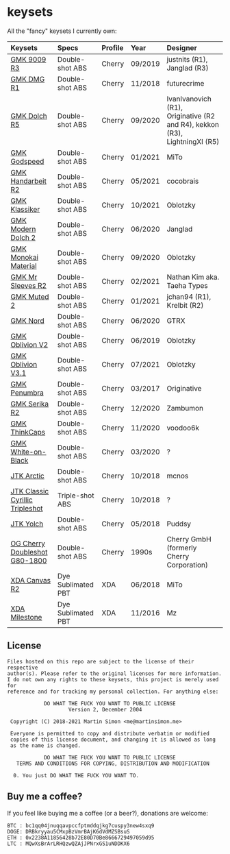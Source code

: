 # keysets

All the "fancy" keysets I currently own:

| Keysets                                                                         | Specs              | Profile | Year    | Designer                                                                   |
| :------------------------------------------------------------------------------ | :----------------- | :------ | :------ | :------------------------------------------------------------------------- |
| [GMK 9009 R3](doc/gmk_9009_r3/index.md)                                         | Double-shot ABS    | Cherry  | 09/2019 | justnits (R1), Janglad (R3)                                                |
| [GMK DMG R1](doc/gmk_dmg_r1/index.md)                                           | Double-shot ABS    | Cherry  | 11/2018 | futurecrime                                                                |
| [GMK Dolch R5](doc/gmk_dolch_r5/index.md)                                       | Double-shot ABS    | Cherry  | 09/2020 | IvanIvanovich (R1), Originative (R2 and R4), kekkon (R3), LightningXI (R5) |
| [GMK Godspeed](doc/gmk_godspeed/index.md)                                       | Double-shot ABS    | Cherry  | 01/2021 | MiTo                                                                       |
| [GMK Handarbeit R2](doc/gmk_handarbeit_r2/index.md)                             | Double-shot ABS    | Cherry  | 05/2021 | cocobrais                                                                  |
| [GMK Klassiker](doc/gmk_klassiker/index.md)                                     | Double-shot ABS    | Cherry  | 10/2021 | Oblotzky                                                                   |
| [GMK Modern Dolch 2](doc/gmk_modern_dolch_2/index.md)                           | Double-shot ABS    | Cherry  | 06/2020 | Janglad                                                                    |
| [GMK Monokai Material](doc/gmk_monokai_material/index.md)                       | Double-shot ABS    | Cherry  | 09/2020 | Oblotzky                                                                   |
| [GMK Mr Sleeves R2](doc/gmk_mr_sleeves_r2/index.md)                             | Double-shot ABS    | Cherry  | 02/2021 | Nathan Kim aka. Taeha Types                                                |
| [GMK Muted 2](doc/gmk_muted_2/index.md)                                         | Double-shot ABS    | Cherry  | 01/2021 | jchan94 (R1), Krelbit (R2)                                                 |
| [GMK Nord](doc/gmk_nord/index.md)                                               | Double-shot ABS    | Cherry  | 06/2020 | GTRX                                                                       |
| [GMK Oblivion V2](doc/gmk_oblivion_v2/index.md)                                 | Double-shot ABS    | Cherry  | 06/2019 | Oblotzky                                                                   |
| [GMK Oblivion V3.1](doc/gmk_oblivion_v3_1/index.md)                             | Double-shot ABS    | Cherry  | 07/2021 | Oblotzky                                                                   |
| [GMK Penumbra](doc/gmk_penumbra/index.md)                                       | Double-shot ABS    | Cherry  | 03/2017 | Originative                                                                |
| [GMK Serika R2](doc/gmk_serika_r2/index.md)                                     | Double-shot ABS    | Cherry  | 12/2020 | Zambumon                                                                   |
| [GMK ThinkCaps](doc/gmk_thinkcaps/index.md)                                     | Double-shot ABS    | Cherry  | 11/2020 | voodoo6k                                                                   |
| [GMK White-on-Black](doc/gmk_wob/index.md)                                      | Double-shot ABS    | Cherry  | 03/2020 | ?                                                                          |
| [JTK Arctic](doc/jtk_arctic/index.md)                                           | Double-shot ABS    | Cherry  | 10/2018 | mcnos                                                                      |
| [JTK Classic Cyrillic Tripleshot](doc/jtk_classic_cyrillic_tripleshot/index.md) | Triple-shot ABS    | Cherry  | 10/2018 | ?                                                                          |
| [JTK Yolch](doc/jtk_yolch/index.md)                                             | Double-shot ABS    | Cherry  | 05/2018 | Puddsy                                                                     |
| [OG Cherry Doubleshot G80-1800](doc/og_cherry_g80_1800/index.md)                | Double-shot ABS    | Cherry  | 1990s   | Cherry GmbH (formerly Cherry Corporation)                                  |
| [XDA Canvas R2](doc/xda_canvas/index.md)                                        | Dye Sublimated PBT | XDA     | 06/2018 | MiTo                                                                       |
| [XDA Milestone](doc/xda_milestone/index.md)                                     | Dye Sublimated PBT | XDA     | 11/2016 | Mz                                                                         |

## License

```
Files hosted on this repo are subject to the license of their respective
author(s). Please refer to the original licenses for more information.
I do not own any rights to these keysets, this project is merely used for
reference and for tracking my personal collection. For anything else:

            DO WHAT THE FUCK YOU WANT TO PUBLIC LICENSE
                    Version 2, December 2004

 Copyright (C) 2018-2021 Martin Simon <me@martinsimon.me>

 Everyone is permitted to copy and distribute verbatim or modified
 copies of this license document, and changing it is allowed as long
 as the name is changed.

            DO WHAT THE FUCK YOU WANT TO PUBLIC LICENSE
   TERMS AND CONDITIONS FOR COPYING, DISTRIBUTION AND MODIFICATION

  0. You just DO WHAT THE FUCK YOU WANT TO.
```

## Buy me a coffee?

If you feel like buying me a coffee (or a beer?), donations are welcome:

```
BTC : bc1qq04jnuqqavpccfptmddqjkg7cuspy3new4sxq9
DOGE: DRBkryyau5CMxpBzVmrBAjK6dVdMZSBsuS
ETH : 0x2238A11856428b72E80D70Be8666729497059d95
LTC : MQwXsBrArLRHQzwQZAjJPNrxGS1uNDDKX6
```
